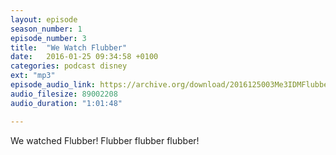 ```yaml
---
layout: episode
season_number: 1
episode_number: 3
title:  "We Watch Flubber"
date:   2016-01-25 09:34:58 +0100
categories: podcast disney
ext: "mp3"
episode_audio_link: https://archive.org/download/2016125003Me3IDMFlubber/2016-1-25-003-Me3_IDM--Flubber.mp3
audio_filesize: 89002208
audio_duration: "1:01:48"

---
```

We watched Flubber! Flubber flubber flubber!
